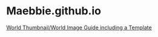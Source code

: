 # Maebbie.github.io

[World Thumbnail/World Image Guide including a Template](https://maebbie.github.io/World-Thumbnail-Guide-VRChat)
